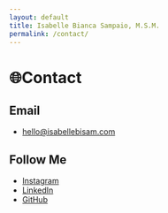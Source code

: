 ```yaml
---
layout: default
title: Isabelle Bianca Sampaio, M.S.M.
permalink: /contact/
---
```


# 🌐Contact

## Email

- [hello@isabellebisam.com](mailto:hello@isabellebisam.com)

## Follow Me

- [Instagram](https://instagram.com/isabellebisam)
- [LinkedIn](https://linkedin.com/in/isabellebisam)
- [GitHub](https://github.com/isabellebisam)